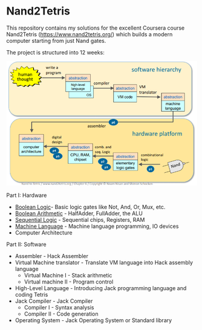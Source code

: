 # Nand2Tetris 

This repository contains my solutions for the excellent Coursera course Nand2Tetris (https://www.nand2tetris.org/) which builds a modern computer starting from just Nand gates.

The project is structured into 12 weeks:

![Alt text](overview.png?raw=true "Course overview")


Part I: Hardware 

- [Boolean Logic](https://github.com/wuningxi/Nand2Tetris/tree/master/1)- Basic logic gates like Not, And, Or, Mux, etc.
- [Boolean Arithmetic](https://github.com/wuningxi/Nand2Tetris/tree/master/2) - HalfAdder, FullAdder, the ALU
- [Sequential Logic](https://github.com/wuningxi/Nand2Tetris/tree/master/3) - Sequential chips, Registers, RAM
- [Machine Language](https://github.com/wuningxi/Nand2Tetris/tree/master/4) - Machine language programming, IO devices
- Computer Architecture

Part II: Software 

- Assembler - Hack Assembler 
- Virtual Machine translator - Translate VM language into Hack assembly language 
	- Virtual Machine I - Stack arithmetic
	- Virtual machine II - Program control
- High-Level Language - Introducing Jack programming language and coding Tetris
- Jack Compiler - Jack Compiler 
	- Compiler I - Syntax analysis
	- Compiler II - Code generation
- Operating System - Jack Operating System or Standard library